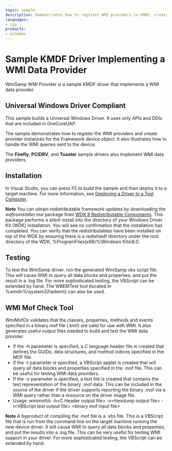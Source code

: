 ```yaml
---
topic: sample
description: Demonstrates how to register WMI providers in KMDF, create provider instances, and handle WMI queries sent to a device.
languages:
- cpp
products:
- windows
---
```


<!---
    name: WmiSamp WMI Provider
    platform: KMDF
    language: cpp
    category: WMI
    description: Demonstrates how to register WMI providers in KMDF, create provider instances, and handle WMI queries sent to a device.
    samplefwlink: http://go.microsoft.com/fwlink/p/?LinkId=618007
--->

# Sample KMDF Driver Implementing a WMI Data Provider

WmiSamp WMI Provider is a sample KMDF driver that implements a WMI data provider.

## Universal Windows Driver Compliant

This sample builds a Universal Windows Driver. It uses only APIs and DDIs that are included in OneCoreUAP.

The sample demonstrates how to register the WMI providers and create provider instances for the Framework device object. It also illustrates how to handle the WMI queries sent to the device.

The **Firefly**, **PCIDRV**, and **Toaster** sample drivers also implement WMI data providers.

## Installation

In Visual Studio, you can press F5 to build the sample and then deploy it to a target machine. For more information, see [Deploying a Driver to a Test Computer](http://msdn.microsoft.com/en-us/library/windows/hardware/hh454834).

**Note** You can obtain redistributable framework updates by downloading the *wdfcoinstaller.msi* package from [WDK 8 Redistributable Components](http://go.microsoft.com/fwlink/p/?LinkID=226396). This package performs a silent install into the directory of your Windows Driver Kit (WDK) installation. You will see no confirmation that the installation has completed. You can verify that the redistributables have been installed on top of the WDK by ensuring there is a redist\\wdf directory under the root directory of the WDK, %ProgramFiles(x86)%\\Windows Kits\\8.0.

## Testing

To test the WmiSamp driver, run the generated WmiSamp.vbs script file. This will cause WMI to query all data blocks and properties, and put the result in a .log file. For more sophisticated testing, the VBScript can be extended by hand. The WBEMTest tool (located in %windir%\\system32\\wbem\\) can also be used.

## WMI Mof Check Tool

WmiMofCk validates that the classes, properties, methods and events specified in a binary mof file (.bmf) are valid for use with WMI. It also generates useful output files needed to build and test the WMI data provider.

- If the -h parameter is specified, a C language header file is created that defines the GUIDs, data structures, and method indices specified in the MOF file.
- If the -t parameter is specified, a VBScript applet is created that will query all data blocks and properties specified in the .mof file. This can be useful for testing WMI data providers.
- If the -x parameter is specified, a text file is created that contains the text representation of the binary .mof data. This can be included in the source of the driver if the driver supports reporting the binary .mof via a WMI query rather than a resource on the driver image file.
- Usage: wmimofck -h\<C Header output file\> -x\<Hexdump output file\> -t\<VBScript test output file\> \<binary mof input file\>

**Note** A byproduct of compiling the .mof file is a .vbs file. This is a VBScript file that is run from the command line on the target machine running the new device driver. It will cause WMI to query all data blocks and properties, and put the results into a .log file. This can be very useful for testing WMI support in your driver. For more sophisticated testing, the VBScript can be extended by hand.
